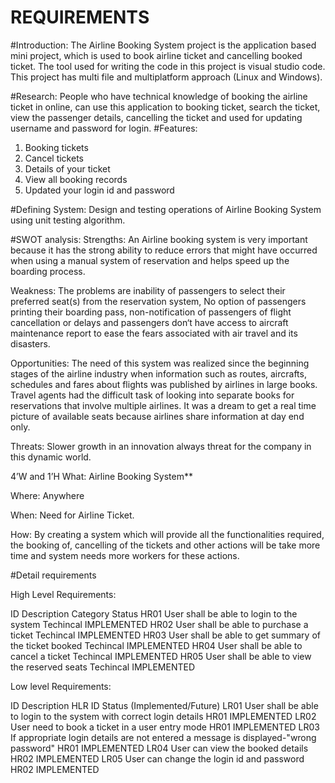 # REQUIREMENTS

#Introduction: 
The Airline Booking System project is the application based mini project, which is used to book airline ticket and cancelling booked ticket. The tool used for writing the code in this project is visual studio code. This project has multi file and multiplatform approach (Linux and Windows).

#Research:
People who have technical knowledge of booking the airline ticket in online, can use this application to booking ticket, search the ticket, view the passenger details, cancelling the ticket and used for updating username and password for login.
#Features:
1.	Booking tickets
2.	Cancel tickets
3.	Details of your ticket
4.	View all booking records
5.	Updated your login id and password

#Defining System:
Design and testing operations of Airline Booking System using unit testing algorithm.

#SWOT analysis:
Strengths: 
An Airline booking system is very important because it has the strong ability to reduce errors that might have occurred when using a manual system of reservation  and  helps  speed  up  the  boarding  process.

Weakness: 
The problems are inability of passengers to select their preferred  seat(s) from the  reservation system, No option of passengers printing  their boarding pass, non-notification  of passengers of flight cancellation or delays and passengers don‘t  have access to  aircraft  maintenance  report  to  ease the fears associated with air travel and its disasters.

Opportunities: 
The need of this system was realized since the beginning stages of the airline industry when information such as routes, aircrafts, schedules and fares about flights was published by airlines in large books. Travel agents had the difficult task of looking into separate books for reservations that involve multiple airlines. It was a dream to get a real time picture of available seats because airlines share information at day end only.

Threats: 
Slower growth in an innovation always threat for the company in this dynamic world.

4’W and 1’H
What: Airline Booking System**

Where: Anywhere

When: Need for Airline Ticket.

How: By creating a system which will provide all the functionalities required, the booking of, cancelling of the tickets and other actions will be take more time and system needs more workers for these actions.

#Detail requirements

High Level Requirements:

ID	               Description	                                                     Category	                                  Status
HR01	    User shall be able to login to the system	                                Techincal	                               IMPLEMENTED
HR02	User shall be able to purchase a ticket	                                      Techincal	                               IMPLEMENTED
HR03	User shall be able to get summary of the ticket booked	                      Techincal	                               IMPLEMENTED
HR04	User shall be able to cancel a ticket	                                        Techincal                                IMPLEMENTED
HR05	User shall be able to view the reserved seats	                                Techincal                                IMPLEMENTED


Low level Requirements:

 ID	       Description	                                                                        HLR ID	    Status (Implemented/Future)
LR01	User shall be able to login to the system with correct login details	                     HR01	          IMPLEMENTED
LR02	User need to book a ticket in a user entry mode	                                           HR01	          IMPLEMENTED
LR03	If appropriate login details are not entered a message is displayed-"wrong password"	     HR01	          IMPLEMENTED
LR04	User can view the booked details 	                                                         HR02	          IMPLEMENTED
LR05	User can change the login id and password	                                                 HR02	          IMPLEMENTED
